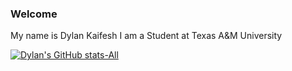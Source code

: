 ### Welcome
My name is Dylan Kaifesh
I am a Student at 
Texas A&M University

 

<!---
dylankaifesh/dylankaifesh is a ✨ special ✨ repository because its `README.md` (this file) appears on your GitHub profile.
You can click the Preview link to take a look at your changes.
![Dylan's GitHub stats](https://github-readme-stats.vercel.app/api?username=dylankaifesh&show_icons=true&github)
--->

 
<!---
[![Top Langs](https://github-readme-stats.vercel.app/api/top-langs/?username=dylankaifesh&layout=donut&count_weight=1&size_weight=0&bg_color=00000000)](https://github.com/dylankaifesh/github-readme-stats)
 --->

<!---
Checks for light / dark mode and displays that
--->
[![Dylan's GitHub stats-All](https://github-readme-stats.vercel.app/api?username=dylankaifesh&rank_icon=github&show_icons=true&&bg_color=00000000)](https://github.com/dylankaifesh/github-readme-stats)
